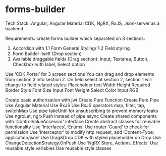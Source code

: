 # forms-builder
Tech Stack: Angular, Angular Material CDK, NgRX, RxJS, Json-server as a backend

Requirements: create forms builder which separated on 3 sections:
 1. Accordion with 1.1 Form General Styling/ 1.2 Field styling
 2. Form Builder itself (Drop section)
 3. Available draggable fields (Drag section): Input, Textarea, Button, Checkbox with label, Select option

Use ‘CDK Portal’ for 3 screen sections
You can drag and drop elements from section 3 into section 2.
On field select at section 2, section 1 will change to field related styles:
Placeholder text
Width
Height
Required
Border Style
Font Size Input
Font Weight Select
Color Input RGB

Create basic authorization with jwt
Create Pure Function
Create Pure Pipe
Use Angular Material
Use RxJS
Use RxJS operators map, filter, tap, switchMap
Use pipe takeUntil for unsubscribing to prevent memory leaks
Use ngrxLet, ngrxPush instead of pipe async
Create shared components with ‘ControlValueAccessor’ interface
Create abstract classes for reusable functionality
Use ‘Interfaces’, ‘Enums’
Use router ‘Guard’ to check for permission
Use ‘Interceptor’ to modify http request, add ‘Content-Type: application/json’
Use Drag&Drop CDK with styled placeholder on Drop
Use ChangeDetectionStrategy.OnPush
Use ‘NgRX Store, Actions, Effects’
Use reusable style variables
Use reusable style classes
